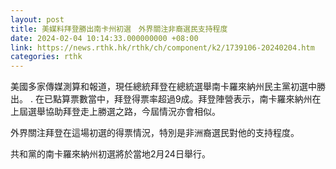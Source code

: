 ```yaml
---
layout: post
title: 美媒料拜登勝出南卡州初選　外界關注非裔選民支持程度
date: 2024-02-04 10:14:33.000000000 +08:00
link: https://news.rthk.hk/rthk/ch/component/k2/1739106-20240204.htm
categories: rthk
---
```


美國多家傳媒測算和報道，現任總統拜登在總統選舉南卡羅來納州民主黨初選中勝出。
.
在已點算票數當中，拜登得票率超過9成。拜登陣營表示，南卡羅來納州在上屆選舉協助拜登走上勝選之路，今屆情況亦會相似。

外界關注拜登在這場初選的得票情況，特別是非洲裔選民對他的支持程度。

共和黨的南卡羅來納州初選將於當地2月24日舉行。
